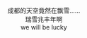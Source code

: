 <html><body><div><div style="text-align:center;">成都的天空竟然在飘雪……<br>瑞雪兆丰年啊<br>we will be lucky <br></div></div></body></html>